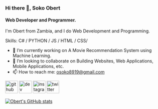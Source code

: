 ### Hi there 👋, Soko Obert
#### Web Developer and Programmer.
I'm Obert from Zambia, and I do Web Development and Programming.

Skills: C# / PYTHON / JS / HTML / CSS/ 

- 🔭 I’m currently working on A Movie Recommendation System using Machine Learning. 
- 👯 I’m looking to collaborate on Building Websites, Web Applications, Mobile Applications, etc. 
- 📫 How to reach me: osoko8919@gmail.com 


[<img src='https://cdn.jsdelivr.net/npm/simple-icons@3.0.1/icons/github.svg' alt='github' height='40'>](https://github.com/o6ert)  [<img src='https://cdn.jsdelivr.net/npm/simple-icons@3.0.1/icons/dev-dot-to.svg' alt='dev' height='40'>](https://dev.to/o6ert)  [<img src='https://cdn.jsdelivr.net/npm/simple-icons@3.0.1/icons/instagram.svg' alt='instagram' height='40'>](https://www.instagram.com/o6erto/)  [<img src='https://cdn.jsdelivr.net/npm/simple-icons@3.0.1/icons/twitter.svg' alt='twitter' height='40'>](https://twitter.com/obeyourents)  



[![Obert's GitHub stats](https://github-readme-stats.vercel.app/api?username=o6ert)](https://github.com/anuraghazra/github-readme-stats)
